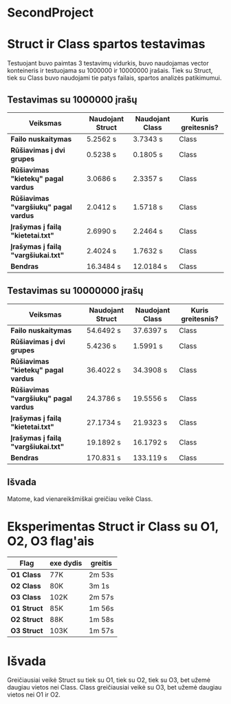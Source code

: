 # SecondProject

# Struct ir Class spartos testavimas

Testuojant buvo paimtas 3 testavimų vidurkis, buvo naudojamas vector konteineris ir testuojama su 1000000 ir 10000000 įrašais. Tiek su Struct, tiek su Class buvo naudojami tie patys failais, spartos analizės patikimumui.

## Testavimas su 1000000 įrašų

|Veiksmas                                | Naudojant Struct | Naudojant Class | Kuris greitesnis? |
|----------------------------------------|------------------|-----------------|-------------------|
|**Failo nuskaitymas**                   | 5.2562 s         | 3.7343 s        | Class             |
|**Rūšiavimas į dvi grupes**             | 0.5238 s         | 0.1805 s        | Class             |
|**Rūšiavimas "kietekų" pagal vardus**   | 3.0686 s         | 2.3357 s        | Class             |
|**Rūšiavimas "vargšiukų" pagal vardus** | 2.0412 s         | 1.5718 s        | Class             |
|**Įrašymas į failą "kietetai.txt"**     | 2.6990 s         | 2.2464 s        | Class             |
|**Įrašymas į failą "vargšiukai.txt"**   | 2.4024 s         | 1.7632 s        | Class             |
|**Bendras**                             | 16.3484 s        | 12.0184 s       | Class             |

## Testavimas su 10000000 įrašų

|Veiksmas                                | Naudojant Struct | Naudojant Class | Kuris greitesnis? |
|----------------------------------------|------------------|-----------------|-------------------|
|**Failo nuskaitymas**                   | 54.6492 s        | 37.6397 s       | Class             |
|**Rūšiavimas į dvi grupes**             | 5.4236 s         | 1.5991 s        | Class             |
|**Rūšiavimas "kietekų" pagal vardus**   | 36.4022 s        | 34.3908 s       | Class             |
|**Rūšiavimas "vargšiukų" pagal vardus** | 24.3786 s        | 19.5556 s       | Class             |
|**Įrašymas į failą "kietetai.txt"**     | 27.1734 s        | 21.9323 s       | Class             |
|**Įrašymas į failą "vargšiukai.txt"**   | 19.1892 s        | 16.1792 s       | Class             |
|**Bendras**                             | 170.831 s        | 133.119 s       | Class             |

## Išvada

Matome, kad vienareikšmiškai greičiau veikė Class.


# Eksperimentas Struct ir Class su O1, O2, O3 flag'ais

|Flag           | exe dydis  | greitis  | 
|---------------|------------|----------|
|**O1 Class**   | 77K        | 2m 53s   |
|**O2 Class**   | 80K        | 3m 1s    |
|**O3 Class**   | 102K       | 2m 57s   |
|**O1 Struct**  | 85K        | 1m 56s   |
|**O2 Struct**  | 88K        | 1m 58s   |
|**O3 Struct**  | 103K       | 1m 57s   | 

# Išvada

Greičiausiai veikė Struct su tiek su O1, tiek su O2, tiek su O3, bet užemė daugiau vietos nei Class. Class greičiausiai veikė su O3, bet užemė daugiau vietos nei O1 ir O2. 


